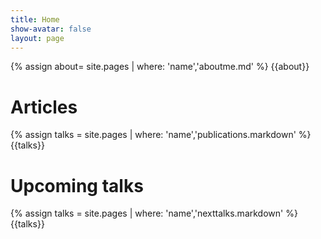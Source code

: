 ```yaml
---
title: Home
show-avatar: false
layout: page
---
```


{% assign about= site.pages | where: 'name','aboutme.md' %}
{{about}}

# Articles

{% assign talks = site.pages | where: 'name','publications.markdown' %}
{{talks}}

# Upcoming talks

{% assign talks = site.pages | where: 'name','nexttalks.markdown' %}
{{talks}}